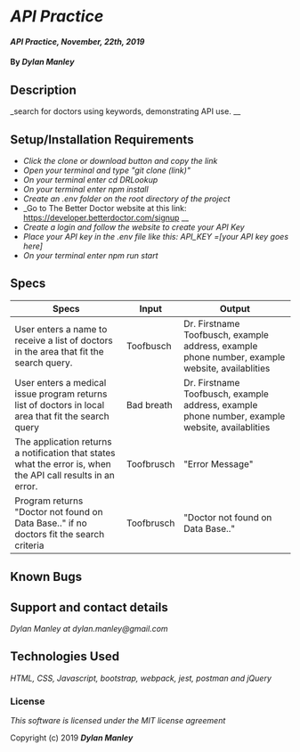 # _API Practice_

#### _API Practice, November, 22th, 2019_

#### By _**Dylan Manley**_

## Description
_search for doctors using keywords, demonstrating API use.
__

## Setup/Installation Requirements

* _Click the clone or download button and copy the link_
* _Open your terminal and type "git clone (link)"_
* _On your terminal enter cd DRLookup_
* _On your terminal enter npm install_
* _Create an .env folder on the root directory of the project_
* _Go to The Better Doctor website at this link: https://developer.betterdoctor.com/signup __
* _Create a login and follow the website to create your API Key_
* _Place your API key in the .env file like this: API_KEY =[your API key goes here]_   
* _On your terminal enter npm run start_

## Specs

|Specs|Input|Output|
|-|-|-|
|User enters a name to receive a list of doctors in the area that fit the search query.| Toofbusch| Dr. Firstname Toofbusch, example address, example phone number, example website, availablities|
|User enters a medical issue program returns list of doctors in local area that fit the search query|Bad breath|Dr. Firstname Toofbusch, example address, example phone number, example website, availablities|
|The application returns a notification that states what the error is, when the API call results in an error.|Toofbrusch|"Error Message"|
|Program returns "Doctor not found on Data Base.." if no doctors fit the search criteria|Toofbrusch|"Doctor not found on Data Base.."|

## Known Bugs


## Support and contact details

_Dylan Manley at dylan.manley@gmail.com_

## Technologies Used

_HTML, CSS, Javascript, bootstrap, webpack, jest, postman and jQuery_

### License

*This software is licensed under the MIT license agreement*

Copyright (c) 2019 **_Dylan Manley_**
